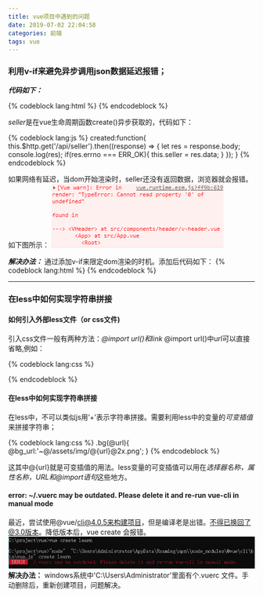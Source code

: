```yaml
---
title: vue项目中遇到的问题
date: 2019-07-02 22:04:58
categories: 前端
tags: vue
---
```


### 利用v-if来避免异步调用json数据延迟报错；

**_代码如下：_**

{% codeblock lang:html %}
	<template>
	    <div class='header'>
	        <div class="support">
	            <span class="text">
	            	  {% raw %}{{seller.supports[0].description}}{% endraw %}
	            </span>
	        </div>
	    </div>
	</template>
{% endcodeblock %}

*seller*是在vue生命周期函数create()异步获取的，代码如下：

{% codeblock lang:js %} 
	created:function{
	  this.$http.get('/api/seller').then((response) => {
	    let res = response.body;
	    console.log(res);
	    if(res.errno === ERR_OK){
	      this.seller = res.data;
	    }
	  });
	}
{% endcodeblock %}

如果网络有延迟，当dom开始渲染时，seller还没有返回数据，浏览器就会报错。如下图所示：
![浏览器报错](/images/Snipaste1.png)

***解决办法：***
通过添加v-if来限定dom渲染的时机。添加后代码如下：
{% codeblock lang:html %}
	<template>
	    <div class='header'>
	        <div class="support" v-if='seller.supports'>
	            <span class="text">
	            	  {% raw %}{{seller.supports[0].description}}{% endraw %}
	            </span>
	        </div>
	    </div>
	</template>
{% endcodeblock %}

---


### 在less中如何实现字符串拼接
#### 如何引入外部less文件（or css文件)
引入css文件一般有两种方法：*@import url()*和*link*
@import url()中url可以直接省略,例如：

{% codeblock lang:css %}
	<style lang="less" scoped="">
		/*one way*/
		@import url('../index.less');

		/* the other way*/
		@import "../index.less";
	</style>
{% endcodeblock %}

但是，省略url时，@import后面路径必须用*双引号*，在vue component中，使用单引号可能导致引用css失败。

{% codeblock lang:html %} 
<style lang="less" scoped="">
	<!-- 在vue中这种方式可能导致引用css失败 -->
	@import '../index.less';  
</style>
{% endcodeblock %}

#### 在less中如何实现字符串拼接
在less中，不可以类似js用‘+’表示字符串拼接。需要利用less中的变量的*可变插值*来拼接字符串；

{% codeblock lang:css %}
.bg(@url){
	@bg_url:'~@/assets/img/@{url}@2x.png';
}
{% endcodeblock %}

这其中@{url}就是可变插值的用法。less变量的可变插值可以用在*选择器名称，属性名称，URL和@import语句*这些地方。

#### error: ~/.vuerc may be outdated. Please delete it and re-run vue-cli in manual mode
最近，尝试使用@vue/cli@4.0.5来构建项目，但是编译老是出错。不得已换回了@3.0版本。降低版本后，vue create <new project>会报错。
![vue error](/images/vueError2.png)
**解决办法：**
windows系统中'C:\Users\Administrator'里面有个.vuerc 文件。手动删除后，重新创建项目，问题解决。